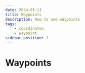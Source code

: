 ```yaml
---
date: 2024-01-11
title: Waypoints
description: How to use waypoints
tags:
    - coordinates
    - waypoint
sidebar_position: 1
---
```


# Waypoints
